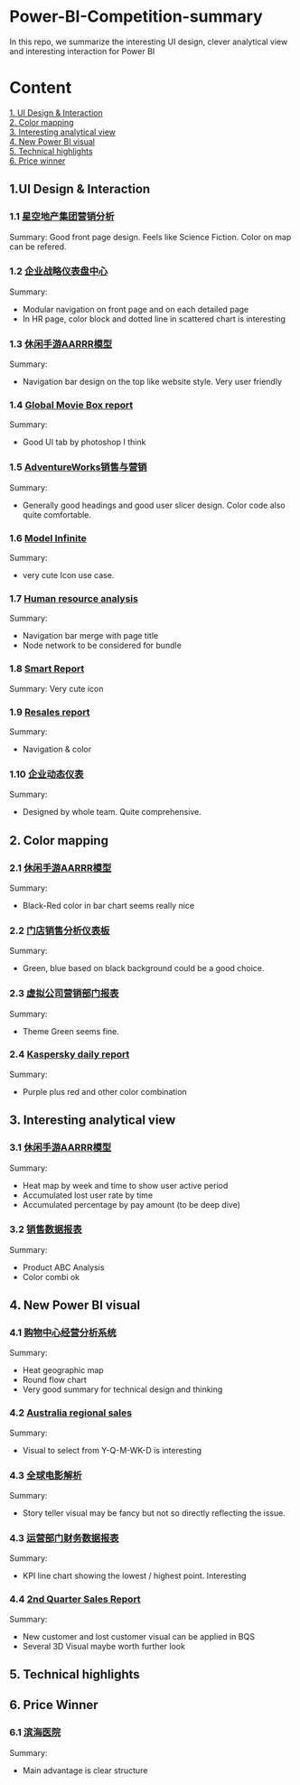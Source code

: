 # Power-BI-Competition-summary
In this repo, we summarize the interesting UI design, clever analytical view and interesting interaction for Power BI

# Content
[1. UI Design & Interaction](#1ui-design--interaction)  
[2. Color mapping](#2-color-mapping)  
[3. Interesting analytical view](#3-interesting-analytical-view)  
[4. New Power BI visual](#4-new-power-bi-visual)  
[5. Technical highlights](#5-technical-highlights)  
[6. Price winner](#6-price-winner)

## 1.UI Design & Interaction
### 1.1 [星空地产集团营销分析](https://app.powerbi.com/view?r=eyJrIjoiZjkwYTY2MmQtODIzYS00ZGJlLWJiNmEtMjcyNWQ0YTY2MGNiIiwidCI6IjdlMTczODMxLThkZDYtNDlkZC1hY2Q1LTljZTY3ZmQ1ODM5MCIsImMiOjZ9)
  Summary: Good front page design. Feels like Science Fiction. Color on map can be refered.  
### 1.2 [企业战略仪表盘中心](https://app.powerbi.com/view?r=eyJrIjoiYjlkNDJiZjktZTk5Yi00MGE4LTg1NmMtYzZkOGQwZTRjMDdjIiwidCI6IjdlMTczODMxLThkZDYtNDlkZC1hY2Q1LTljZTY3ZmQ1ODM5MCIsImMiOjZ9)  
  Summary:  
  * Modular navigation on front page and on each detailed page
  * In HR page, color block and dotted line in scattered chart is interesting  
### 1.3 [休闲手游AARRR模型](https://app.powerbi.com/view?r=eyJrIjoiY2QwYWE2ODQtNzY3OC00ZjdhLTkwMzEtMGMwZDlhMTNhYTA3IiwidCI6IjdlMTczODMxLThkZDYtNDlkZC1hY2Q1LTljZTY3ZmQ1ODM5MCIsImMiOjZ9)  
  Summary:  
  * Navigation bar design on the top like website style. Very user friendly  
### 1.4 [Global Movie Box report](https://app.powerbi.com/view?r=eyJrIjoiMWQ2NmMwYWYtZjFlYS00ZmEyLTg3NjItMTM2MzYzM2EzMzRkIiwidCI6IjdlMTczODMxLThkZDYtNDlkZC1hY2Q1LTljZTY3ZmQ1ODM5MCIsImMiOjZ9)  
  Summary:  
  * Good UI tab by photoshop I think
### 1.5 [AdventureWorks销售与营销](https://app.powerbi.com/view?r=eyJrIjoiNGI5YzdhNDUtOWYwOS00ZWVmLWE2YzMtOGNiYTA2YjI5N2FiIiwidCI6ImUxMTAyMjkxLTNkYzUtNDA1OC1iMDc3LWQ0YzU4YWJkMWRkOCIsImMiOjEwfQ%3D%3D)  
  Summary:  
  * Generally good headings and good user slicer design. Color code also quite comfortable.  
### 1.6 [Model Infinite](https://app.powerbi.com/view?r=eyJrIjoiM2UzYTVkN2YtYzNmNy00NTAyLWEyNDctNGY3Mzc3NmU5NWE2IiwidCI6IjdlMTczODMxLThkZDYtNDlkZC1hY2Q1LTljZTY3ZmQ1ODM5MCIsImMiOjZ9)  
  Summary:  
  * very cute Icon use case.  
### 1.7 [Human resource analysis](https://app.powerbi.com/view?r=eyJrIjoiZDEzZWZhNzMtZjcwYS00MjkwLTg0MWYtMWFjZDhjMWIxYTNlIiwidCI6IjlmZTg4MmNmLTAzOGMtNGYwYS1hMDI1LTY5Mjg0YTUxZTQwZSIsImMiOjEwfQ%3D%3D)  
  Summary:  
  * Navigation bar merge with page title  
  * Node network to be considered for bundle  
### 1.8 [Smart Report](https://app.powerbi.com/view?r=eyJrIjoiM2M3ODc2MGQtMGVjOC00NGNjLTg4MTYtZjQzZDdhYjQ1YWI0IiwidCI6IjdlMTczODMxLThkZDYtNDlkZC1hY2Q1LTljZTY3ZmQ1ODM5MCIsImMiOjZ9)  
  Summary:
  Very cute icon  
### 1.9 [Resales report](https://app.powerbi.com/view?r=eyJrIjoiZGRiMDVhZDgtODk0NC00NDUwLTk3M2YtZjk3M2JmYjA1OGFkIiwidCI6IjdlMTczODMxLThkZDYtNDlkZC1hY2Q1LTljZTY3ZmQ1ODM5MCIsImMiOjZ9)  
  Summary:  
  * Navigation & color  
### 1.10 [企业动态仪表](https://app.powerbi.cn/view?r=eyJrIjoiNWNkNGM1OTAtN2Y5NS00ZGIyLTkyNWMtMjg4OTA4NGQ5NDFmIiwidCI6IjAxNTg1MTJmLWIwMWEtNGIyMy1hM2ZkLTdlNDExYmIyZjMwYiJ9)  
  Summary:  
  * Designed by whole team. Quite comprehensive.  
  
## 2. Color mapping  
### 2.1 [休闲手游AARRR模型](https://app.powerbi.com/view?r=eyJrIjoiY2QwYWE2ODQtNzY3OC00ZjdhLTkwMzEtMGMwZDlhMTNhYTA3IiwidCI6IjdlMTczODMxLThkZDYtNDlkZC1hY2Q1LTljZTY3ZmQ1ODM5MCIsImMiOjZ9)  
  Summary:  
  * Black-Red color in bar chart seems really nice  
### 2.2 [门店销售分析仪表板](https://app.powerbi.com/view?r=eyJrIjoiY2IxOTg1YzEtNTY2MS00Y2VjLThmZDUtMmNhNjRiYzNiNjAzIiwidCI6ImUxMTAyMjkxLTNkYzUtNDA1OC1iMDc3LWQ0YzU4YWJkMWRkOCIsImMiOjEwfQ%3D%3D)  
  Summary:  
  * Green, blue based on black background could be a good choice.  
### 2.3 [虚拟公司营销部门报表](https://app.powerbi.com/view?r=eyJrIjoiNTkzNmZjMDQtNzk3OS00M2UyLWJhNWMtNTU4YTI0ZTRkMzZjIiwidCI6IjdlMTczODMxLThkZDYtNDlkZC1hY2Q1LTljZTY3ZmQ1ODM5MCIsImMiOjZ9)  
  Summary:  
  * Theme Green seems fine.  
### 2.4 [Kaspersky daily report](https://app.powerbi.com/view?r=eyJrIjoiNjQ4MGNiYWMtMTFmMi00MTQ2LWEwYjMtYjNkMzUzNzBiODkyIiwidCI6IjdlMTczODMxLThkZDYtNDlkZC1hY2Q1LTljZTY3ZmQ1ODM5MCIsImMiOjZ9)  
  Summary:  
  * Purple plus red and other color combination

## 3. Interesting analytical view
### 3.1 [休闲手游AARRR模型](https://app.powerbi.com/view?r=eyJrIjoiY2QwYWE2ODQtNzY3OC00ZjdhLTkwMzEtMGMwZDlhMTNhYTA3IiwidCI6IjdlMTczODMxLThkZDYtNDlkZC1hY2Q1LTljZTY3ZmQ1ODM5MCIsImMiOjZ9)  
  Summary:  
  * Heat map by week and time to show user active period  
  * Accumulated lost user rate by time  
  * Accumulated percentage by pay amount (to be deep dive)  
### 3.2 [销售数据报表](https://app.powerbi.com/view?r=eyJrIjoiYWYxMTUxZWMtY2RmMS00YWE2LTk5YWQtMjEzMDE3MGY3ZmJkIiwidCI6ImUxMTAyMjkxLTNkYzUtNDA1OC1iMDc3LWQ0YzU4YWJkMWRkOCIsImMiOjEwfQ%3D%3D)  
  Summary:  
  * Product ABC Analysis  
  * Color combi ok  
  
## 4. New Power BI visual
### 4.1 [购物中心经营分析系统](https://app.powerbi.com/view?r=eyJrIjoiZWEzNGNmNjctN2NkMi00MjZiLWE2MTAtYzQ0OWM4OGU4YmRiIiwidCI6IjdlMTczODMxLThkZDYtNDlkZC1hY2Q1LTljZTY3ZmQ1ODM5MCIsImMiOjZ9)  
  Summary:  
  * Heat geographic map  
  * Round flow chart  
  * Very good summary for technical design and thinking  

### 4.2 [Australia regional sales](https://app.powerbi.com/view?r=eyJrIjoiZTFjYzI3MjYtMjNjYi00N2MyLWIxNzctNTdjY2ZlOTgyNzQxIiwidCI6IjdlMTczODMxLThkZDYtNDlkZC1hY2Q1LTljZTY3ZmQ1ODM5MCIsImMiOjZ9)  
  Summary:  
  * Visual to select from Y-Q-M-WK-D is interesting  
  
### 4.3 [全球电影解析](https://app.powerbi.com/view?r=eyJrIjoiNjgxNTQzMmYtMzYyYy00MmVmLWE2OWQtMTI5OWE5OWFiZWJkIiwidCI6IjdlMTczODMxLThkZDYtNDlkZC1hY2Q1LTljZTY3ZmQ1ODM5MCIsImMiOjZ9)  
  Summary:  
  * Story teller visual may be fancy but not so directly reflecting the issue.  
    
### 4.3 [运营部门财务数据报表](https://app.powerbi.com/view?r=eyJrIjoiMzJmM2RhMmYtYWI1Yy00MjcwLTg5OTktOGJiYzAwNWYwYTU2IiwidCI6IjdlMTczODMxLThkZDYtNDlkZC1hY2Q1LTljZTY3ZmQ1ODM5MCIsImMiOjZ9)  
  Summary:  
  * KPI line chart showing the lowest / highest point. Interesting  

### 4.4 [2nd Quarter Sales Report](https://app.powerbi.com/view?r=eyJrIjoiNjA4ZjZhNjktYjRlZC00YjhmLWEzNTYtYWYxMmZlOGQ2NTZjIiwidCI6IjdlMTczODMxLThkZDYtNDlkZC1hY2Q1LTljZTY3ZmQ1ODM5MCIsImMiOjZ9)  
  Summary:  
  * New customer and lost customer visual can be applied in BQS
  * Several 3D Visual maybe worth further look
## 5. Technical highlights  
## 6. Price Winner  
### 6.1 [滨海医院](https://app.powerbi.com/view?r=eyJrIjoiM2NkZDMzOTgtMGZhMy00ZWIzLTk0NjQtN2UwMTY3NzRhNjJmIiwidCI6IjdlMTczODMxLThkZDYtNDlkZC1hY2Q1LTljZTY3ZmQ1ODM5MCIsImMiOjZ9)  
  Summary:  
  * Main advantage is clear structure   
